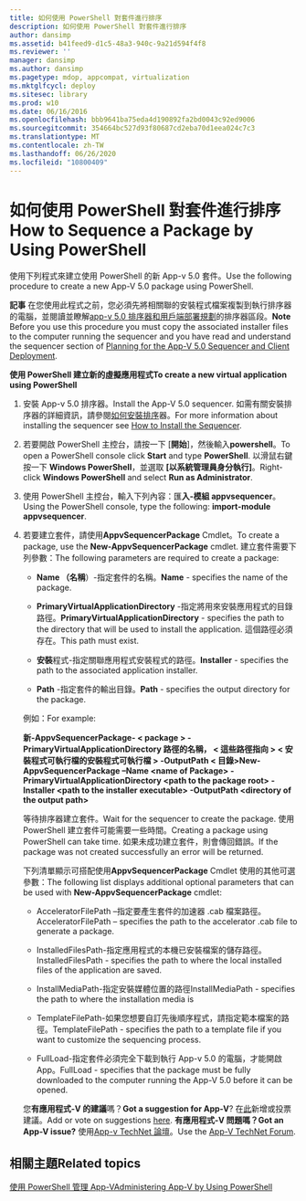```yaml
---
title: 如何使用 PowerShell 對套件進行排序
description: 如何使用 PowerShell 對套件進行排序
author: dansimp
ms.assetid: b41feed9-d1c5-48a3-940c-9a21d594f4f8
ms.reviewer: ''
manager: dansimp
ms.author: dansimp
ms.pagetype: mdop, appcompat, virtualization
ms.mktglfcycl: deploy
ms.sitesec: library
ms.prod: w10
ms.date: 06/16/2016
ms.openlocfilehash: bbb9641ba75eda4d190892fa2bd0043c92ed9006
ms.sourcegitcommit: 354664bc527d93f80687cd2eba70d1eea024c7c3
ms.translationtype: MT
ms.contentlocale: zh-TW
ms.lasthandoff: 06/26/2020
ms.locfileid: "10800409"
---
```

# <span data-ttu-id="a610a-103">如何使用 PowerShell 對套件進行排序</span><span class="sxs-lookup"><span data-stu-id="a610a-103">How to Sequence a Package by Using PowerShell</span></span>


<span data-ttu-id="a610a-104">使用下列程式來建立使用 PowerShell 的新 App-v 5.0 套件。</span><span class="sxs-lookup"><span data-stu-id="a610a-104">Use the following procedure to create a new App-V 5.0 package using PowerShell.</span></span>

<span data-ttu-id="a610a-105">**記事** 在您使用此程式之前，您必須先將相關聯的安裝程式檔案複製到執行排序器的電腦，並閱讀並瞭解[app-v 5.0 排序器和用戶端部署規劃](planning-for-the-app-v-50-sequencer-and-client-deployment.md)的排序器區段。</span><span class="sxs-lookup"><span data-stu-id="a610a-105">**Note** Before you use this procedure you must copy the associated installer files to the computer running the sequencer and you have read and understand the sequencer section of [Planning for the App-V 5.0 Sequencer and Client Deployment](planning-for-the-app-v-50-sequencer-and-client-deployment.md).</span></span>

 

**<span data-ttu-id="a610a-106">使用 PowerShell 建立新的虛擬應用程式</span><span class="sxs-lookup"><span data-stu-id="a610a-106">To create a new virtual application using PowerShell</span></span>**

1.  <span data-ttu-id="a610a-107">安裝 App-v 5.0 排序器。</span><span class="sxs-lookup"><span data-stu-id="a610a-107">Install the App-V 5.0 sequencer.</span></span> <span data-ttu-id="a610a-108">如需有關安裝排序器的詳細資訊，請參閱[如何安裝排序](how-to-install-the-sequencer-beta-gb18030.md)器。</span><span class="sxs-lookup"><span data-stu-id="a610a-108">For more information about installing the sequencer see [How to Install the Sequencer](how-to-install-the-sequencer-beta-gb18030.md).</span></span>

2.  <span data-ttu-id="a610a-109">若要開啟 PowerShell 主控台，請按一下 [**開始**]，然後輸入**powershell**。</span><span class="sxs-lookup"><span data-stu-id="a610a-109">To open a PowerShell console click **Start** and type **PowerShell**.</span></span> <span data-ttu-id="a610a-110">以滑鼠右鍵按一下 **Windows PowerShell**，並選取 **\[以系統管理員身分執行\]**。</span><span class="sxs-lookup"><span data-stu-id="a610a-110">Right-click **Windows PowerShell** and select **Run as Administrator**.</span></span>

3.  <span data-ttu-id="a610a-111">使用 PowerShell 主控台，輸入下列內容：匯**入-模組 appvsequencer**。</span><span class="sxs-lookup"><span data-stu-id="a610a-111">Using the PowerShell console, type the following: **import-module appvsequencer**.</span></span>

4.  <span data-ttu-id="a610a-112">若要建立套件，請使用**AppvSequencerPackage** Cmdlet。</span><span class="sxs-lookup"><span data-stu-id="a610a-112">To create a package, use the **New-AppvSequencerPackage** cmdlet.</span></span> <span data-ttu-id="a610a-113">建立套件需要下列參數：</span><span class="sxs-lookup"><span data-stu-id="a610a-113">The following parameters are required to create a package:</span></span>

    -   <span data-ttu-id="a610a-114">**Name （名稱**）-指定套件的名稱。</span><span class="sxs-lookup"><span data-stu-id="a610a-114">**Name** - specifies the name of the package.</span></span>

    -   <span data-ttu-id="a610a-115">**PrimaryVirtualApplicationDirectory** -指定將用來安裝應用程式的目錄路徑。</span><span class="sxs-lookup"><span data-stu-id="a610a-115">**PrimaryVirtualApplicationDirectory** - specifies the path to the directory that will be used to install the application.</span></span> <span data-ttu-id="a610a-116">這個路徑必須存在。</span><span class="sxs-lookup"><span data-stu-id="a610a-116">This path must exist.</span></span>

    -   <span data-ttu-id="a610a-117">**安裝**程式-指定關聯應用程式安裝程式的路徑。</span><span class="sxs-lookup"><span data-stu-id="a610a-117">**Installer** - specifies the path to the associated application installer.</span></span>

    -   <span data-ttu-id="a610a-118">**Path** -指定套件的輸出目錄。</span><span class="sxs-lookup"><span data-stu-id="a610a-118">**Path** - specifies the output directory for the package.</span></span>

    <span data-ttu-id="a610a-119">例如：</span><span class="sxs-lookup"><span data-stu-id="a610a-119">For example:</span></span>

    **<span data-ttu-id="a610a-120">新-AppvSequencerPackage- &lt; package &gt; -PrimaryVirtualApplicationDirectory 路徑的名稱， &lt; 這些路徑指向 &gt; &lt; 安裝程式可執行檔的安裝程式可執行檔 &gt; -OutputPath &lt; 目錄&gt;</span><span class="sxs-lookup"><span data-stu-id="a610a-120">New-AppvSequencerPackage –Name &lt;name of Package&gt; -PrimaryVirtualApplicationDirectory &lt;path to the package root&gt; -Installer &lt;path to the installer executable&gt; -OutputPath &lt;directory of the output path&gt;</span></span>**

    <span data-ttu-id="a610a-121">等待排序器建立套件。</span><span class="sxs-lookup"><span data-stu-id="a610a-121">Wait for the sequencer to create the package.</span></span> <span data-ttu-id="a610a-122">使用 PowerShell 建立套件可能需要一些時間。</span><span class="sxs-lookup"><span data-stu-id="a610a-122">Creating a package using PowerShell can take time.</span></span> <span data-ttu-id="a610a-123">如果未成功建立套件，則會傳回錯誤。</span><span class="sxs-lookup"><span data-stu-id="a610a-123">If the package was not created successfully an error will be returned.</span></span>

    <span data-ttu-id="a610a-124">下列清單顯示可搭配使用**AppvSequencerPackage** Cmdlet 使用的其他可選參數：</span><span class="sxs-lookup"><span data-stu-id="a610a-124">The following list displays additional optional parameters that can be used with **New-AppvSequencerPackage** cmdlet:</span></span>

    -   <span data-ttu-id="a610a-125">AcceleratorFilePath –指定要產生套件的加速器 .cab 檔案路徑。</span><span class="sxs-lookup"><span data-stu-id="a610a-125">AcceleratorFilePath – specifies the path to the accelerator .cab file to generate a package.</span></span>

    -   <span data-ttu-id="a610a-126">InstalledFilesPath-指定應用程式的本機已安裝檔案的儲存路徑。</span><span class="sxs-lookup"><span data-stu-id="a610a-126">InstalledFilesPath - specifies the path to where the local installed files of the application are saved.</span></span>

    -   <span data-ttu-id="a610a-127">InstallMediaPath-指定安裝媒體位置的路徑</span><span class="sxs-lookup"><span data-stu-id="a610a-127">InstallMediaPath - specifies the path to where the installation media is</span></span>

    -   <span data-ttu-id="a610a-128">TemplateFilePath-如果您想要自訂先後順序程式，請指定範本檔案的路徑。</span><span class="sxs-lookup"><span data-stu-id="a610a-128">TemplateFilePath - specifies the path to a template file if you want to customize the sequencing process.</span></span>

    -   <span data-ttu-id="a610a-129">FullLoad-指定套件必須完全下載到執行 App-v 5.0 的電腦，才能開啟 App。</span><span class="sxs-lookup"><span data-stu-id="a610a-129">FullLoad - specifies that the package must be fully downloaded to the computer running the App-V 5.0 before it can be opened.</span></span>

    <span data-ttu-id="a610a-130">您**有應用程式-V 的建議**嗎？</span><span class="sxs-lookup"><span data-stu-id="a610a-130">**Got a suggestion for App-V**?</span></span> <span data-ttu-id="a610a-131">在[此](http://appv.uservoice.com/forums/280448-microsoft-application-virtualization)新增或投票建議。</span><span class="sxs-lookup"><span data-stu-id="a610a-131">Add or vote on suggestions [here](http://appv.uservoice.com/forums/280448-microsoft-application-virtualization).</span></span> **<span data-ttu-id="a610a-132">有應用程式-V 問題嗎？</span><span class="sxs-lookup"><span data-stu-id="a610a-132">Got an App-V issue?</span></span>** <span data-ttu-id="a610a-133">使用[App-v TechNet 論壇](https://social.technet.microsoft.com/Forums/home?forum=mdopappv)。</span><span class="sxs-lookup"><span data-stu-id="a610a-133">Use the [App-V TechNet Forum](https://social.technet.microsoft.com/Forums/home?forum=mdopappv).</span></span>

## <span data-ttu-id="a610a-134">相關主題</span><span class="sxs-lookup"><span data-stu-id="a610a-134">Related topics</span></span>


[<span data-ttu-id="a610a-135">使用 PowerShell 管理 App-V</span><span class="sxs-lookup"><span data-stu-id="a610a-135">Administering App-V by Using PowerShell</span></span>](administering-app-v-by-using-powershell.md)

 

 





